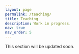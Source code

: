 ```yaml
---
layout: page
permalink: /teaching/
title: Teaching
description: Work in progress.
nav: true
nav_order: 5
---
```


This section will be updated soon.
